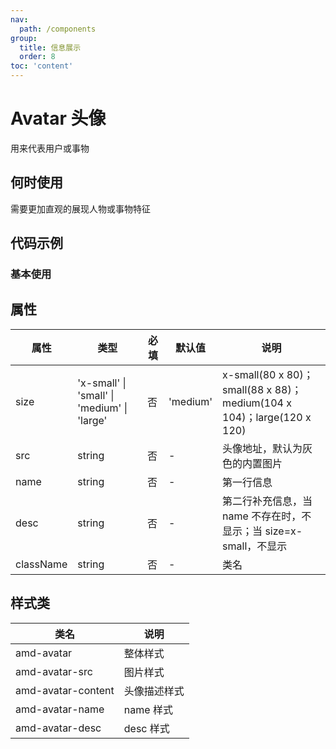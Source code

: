 ```yaml
---
nav:
  path: /components
group:
  title: 信息展示
  order: 8
toc: 'content'
---
```


# Avatar 头像

用来代表用户或事物

## 何时使用

需要更加直观的展现人物或事物特征

## 代码示例

### 基本使用

<!-- <code src="../../demo/pages/Avatar"></code> -->

## 属性

| 属性 | 类型 | 必填 | 默认值 | 说明 |
| --- | --- | --- | --- | --- |
| size | 'x-small' &verbar; 'small' &verbar; 'medium' &verbar; 'large' | 否 | 'medium' | x-small(80 x 80)；small(88 x 88)；medium(104 x 104)；large(120 x 120) |
| src | string | 否 | - | 头像地址，默认为灰色的内置图片 |
| name | string | 否 | - | 第一行信息 |
| desc | string | 否 | - | 第二行补充信息，当 name 不存在时，不显示；当 size=x-small，不显示 |
| className | string | 否 | - | 类名 |

## 样式类

| 类名               | 说明         |
| ------------------ | ------------ |
| amd-avatar         | 整体样式     |
| amd-avatar-src     | 图片样式     |
| amd-avatar-content | 头像描述样式 |
| amd-avatar-name    | name 样式    |
| amd-avatar-desc    | desc 样式    |
